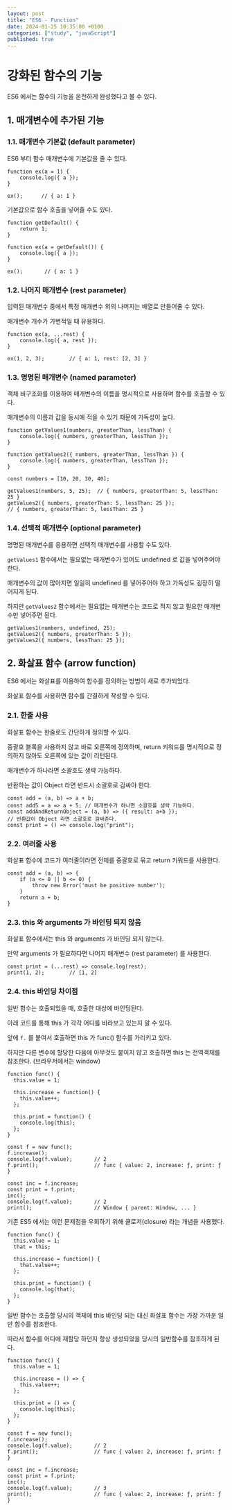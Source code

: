 ```yaml
---
layout: post
title: "ES6 - Function"
date: 2024-01-25 10:35:00 +0100
categories: ["study", "javaScript"]
published: true
---
```


# 강화된 함수의 기능

ES6 에서는 함수의 기능을 온전하게 완성했다고 볼 수 있다.

## 1. 매개변수에 추가된 기능

### 1.1. 매개변수 기본값 (default parameter)

ES6 부터 함수 매개변수에 기본값을 줄 수 있다.

```
function ex(a = 1) {
    console.log({ a });
}

ex();      // { a: 1 }
```

기본값으로 함수 호출을 넣어줄 수도 있다.

```
function getDefault() {
    return 1;
}

function ex(a = getDefault()) {
    console.log({ a });
}

ex();       // { a: 1 }
```

### 1.2. 나머지 매개변수 (rest parameter)

입력된 매개변수 중에서 특정 매개변수 외의 나머지는 배열로 만들어줄 수 있다.

매개변수 개수가 가변적일 때 유용하다.

```
function ex(a, ...rest) {
    console.log({ a, rest });
}

ex(1, 2, 3);        // { a: 1, rest: [2, 3] }
```

### 1.3. 명명된 매개변수 (named parameter)

객체 비구조화를 이용하여 매개변수의 이름을 명시적으로 사용하며 함수를 호출할 수 있다.

매개변수의 이름과 값을 동시에 적을 수 있기 때문에 가독성이 높다.

```
function getValues1(numbers, greaterThan, lessThan) {
    console.log({ numbers, greaterThan, lessThan });
}

function getValues2({ numbers, greaterThan, lessThan }) {
    console.log({ numbers, greaterThan, lessThan });
}

const numbers = [10, 20, 30, 40];

getValues1(numbers, 5, 25);  // { numbers, greaterThan: 5, lessThan: 25 }
getValues2({ numbers, greaterThan: 5, lessThan: 25 });
// { numbers, greaterThan: 5, lessThan: 25 }
```

### 1.4. 선택적 매개변수 (optional parameter)

명명된 매개변수를 응용하면 선택적 매개변수를 사용할 수도 있다.

`getValues1` 함수에서는 필요없는 매개변수가 있어도 undefined 로 값을 넣어주어야 한다.

매개변수의 값이 많아지면 일일히 undefined 를 넣어주어야 하고 가독성도 굉장히 떨어지게 된다.

하지만 `getValues2` 함수에서는 필요없는 매개변수는 코드로 적지 않고 필요한 매개변수만 넣어주면 된다.

```
getValues1(numbers, undefined, 25);
getValues2({ numbers, greaterThan: 5 });
getValues2({ numbers, lessThan: 25 });
```

## 2. 화살표 함수 (arrow function)

ES6 에서는 화살표를 이용하여 함수를 정의하는 방법이 새로 추가되었다.

화살표 함수를 사용하면 함수를 간결하게 작성할 수 있다.

### 2.1. 한줄 사용

화살표 함수는 한줄로도 간단하게 정의할 수 있다.

중괄호 블록을 사용하지 않고 바로 오른쪽에 정의하며, return 키워드를 명시적으로 정의하지 않아도 오른쪽에 있는 값이 리턴된다.

매개변수가 하나라면 소괄호도 생략 가능하다.

반환하는 값이 Object 라면 반드시 소괄호로 감싸야 한다.

```
const add = (a, b) => a + b;
const add5 = a => a + 5; // 매개변수가 하나면 소괄호를 생략 가능하다.
const addAndReturnObject = (a, b) => ({ result: a+b });
// 반환값이 Object 라면 소괄호로 감싸준다.
const print = () => console.log("print");
```

### 2.2. 여러줄 사용

화살표 함수에 코드가 여러줄이라면 전체를 중괄호로 묶고 return 키워드를 사용한다.

```
const add = (a, b) => {
    if (a <= 0 || b <= 0) {
        throw new Error('must be positive number');
    }
    return a + b;
}
```

### 2.3. this 와 arguments 가 바인딩 되지 않음

화살표 함수에서는 this 와 arguments 가 바인딩 되지 않는다.

만약 arguments 가 필요하다면 나머지 매개변수 (rest parameter) 를 사용한다.

```
const print = (...rest) => console.log(rest);
print(1, 2);        // [1, 2]
```

### 2.4. this 바인딩 차이점

일반 함수는 호출되었을 때, 호출한 대상에 바인딩된다.

아래 코드를 통해 this 가 각각 어디를 바라보고 있는지 알 수 있다.

앞에 `f.` 를 붙여서 호출하면 this 가 func() 함수를 가리키고 있다.

하지만 다른 변수에 할당한 다음에 아무것도 붙이지 않고 호출하면 this 는 전역객체를 참조한다. (브라우저에서는 window)

```
function func() {
  this.value = 1;

  this.increase = function() {
    this.value++;
  };

  this.print = function() {
    console.log(this);
  };
}

const f = new func();
f.increase();
console.log(f.value);       // 2
f.print();                  // func { value: 2, increase: ƒ, print: ƒ }

const inc = f.increase;
const print = f.print;
inc();
console.log(f.value);       // 2
print();                    // Window { parent: Window, ... }
```

기존 ES5 에서는 이런 문제점을 우회하기 위해 클로저(closure) 라는 개념을 사용했다.

```
function func() {
  this.value = 1;
  that = this;

  this.increase = function() {
    that.value++;
  };

  this.print = function() {
    console.log(that);
  };
}
```

일반 함수는 호출할 당시의 객체에 this 바인딩 되는 대신 화살표 함수는 가장 가까운 일반 함수를 참조한다.

따라서 함수를 어디에 재할당 하던지 항상 생성되었을 당시의 일반함수를 참조하게 된다.

```
function func() {
  this.value = 1;

  this.increase = () => {
    this.value++;
  };

  this.print = () => {
    console.log(this);
  };
}

const f = new func();
f.increase();
console.log(f.value);       // 2
f.print();                  // func { value: 2, increase: ƒ, print: ƒ }

const inc = f.increase;
const print = f.print;
inc();
console.log(f.value);       // 3
print();                    // func { value: 2, increase: ƒ, print: ƒ }
```
